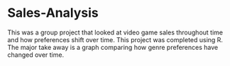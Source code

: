 # Sales-Analysis
This was a group project that looked at video game sales throughout time and how preferences shift over time. This project was completed using R. The major take away is a graph comparing how genre preferences have changed over time. 
